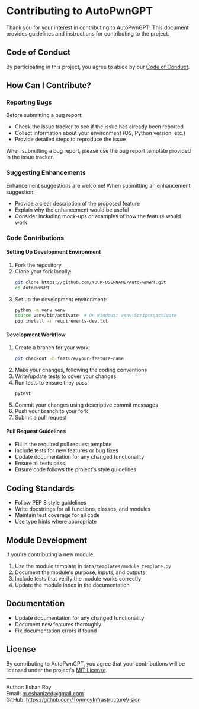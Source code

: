 # Contributing to AutoPwnGPT

Thank you for your interest in contributing to AutoPwnGPT! This document provides guidelines and instructions for contributing to the project.

## Code of Conduct

By participating in this project, you agree to abide by our [Code of Conduct](CODE_OF_CONDUCT.md).

## How Can I Contribute?

### Reporting Bugs

Before submitting a bug report:
- Check the issue tracker to see if the issue has already been reported
- Collect information about your environment (OS, Python version, etc.)
- Provide detailed steps to reproduce the issue

When submitting a bug report, please use the bug report template provided in the issue tracker.

### Suggesting Enhancements

Enhancement suggestions are welcome! When submitting an enhancement suggestion:
- Provide a clear description of the proposed feature
- Explain why the enhancement would be useful
- Consider including mock-ups or examples of how the feature would work

### Code Contributions

#### Setting Up Development Environment

1. Fork the repository
2. Clone your fork locally:
   ```bash
   git clone https://github.com/YOUR-USERNAME/AutoPwnGPT.git
   cd AutoPwnGPT
   ```
3. Set up the development environment:
   ```bash
   python -m venv venv
   source venv/bin/activate  # On Windows: venv\Scripts\activate
   pip install -r requirements-dev.txt
   ```

#### Development Workflow

1. Create a branch for your work:
   ```bash
   git checkout -b feature/your-feature-name
   ```
2. Make your changes, following the coding conventions
3. Write/update tests to cover your changes
4. Run tests to ensure they pass:
   ```bash
   pytest
   ```
5. Commit your changes using descriptive commit messages
6. Push your branch to your fork
7. Submit a pull request

#### Pull Request Guidelines

- Fill in the required pull request template
- Include tests for new features or bug fixes
- Update documentation for any changed functionality
- Ensure all tests pass
- Ensure code follows the project's style guidelines

## Coding Standards

- Follow PEP 8 style guidelines
- Write docstrings for all functions, classes, and modules
- Maintain test coverage for all code
- Use type hints where appropriate

## Module Development

If you're contributing a new module:

1. Use the module template in `data/templates/module_template.py`
2. Document the module's purpose, inputs, and outputs
3. Include tests that verify the module works correctly
4. Update the module index in the documentation

## Documentation

- Update documentation for any changed functionality
- Document new features thoroughly
- Fix documentation errors if found

## License

By contributing to AutoPwnGPT, you agree that your contributions will be licensed under the project's [MIT License](LICENSE).

---

Author: Eshan Roy  
Email: m.eshanized@gmail.com  
GitHub: https://github.com/TonmoyInfrastructureVision
